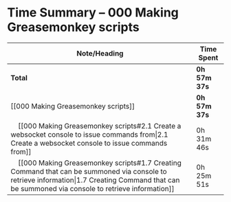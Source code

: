 # Time Summary – 000 Making Greasemonkey scripts

| Note/Heading | Time Spent |
|--------------|------------|
| **Total** | **0h 57m 37s** |
| [[000 Making Greasemonkey scripts]] | **0h 57m 37s** |
| &nbsp;&nbsp;&nbsp;&nbsp;[[000 Making Greasemonkey scripts#2.1 Create a websocket console to issue commands from\|2.1 Create a websocket console to issue commands from]] | 0h 31m 46s |
| &nbsp;&nbsp;&nbsp;&nbsp;[[000 Making Greasemonkey scripts#1.7 Creating Command that can be summoned via console to retrieve information\|1.7 Creating Command that can be summoned via console to retrieve information]] | 0h 25m 51s |

